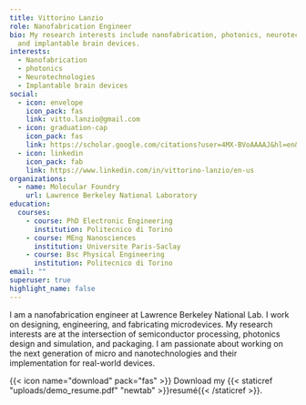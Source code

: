 ```yaml
---
title: Vittorino Lanzio
role: Nanofabrication Engineer
bio: My research interests include nanofabrication, photonics, neurotechnologies
  and implantable brain devices.
interests:
  - Nanofabrication
  - photonics
  - Neurotechnologies
  - Implantable brain devices
social:
  - icon: envelope
    icon_pack: fas
    link: vitto.lanzio@gmail.com
  - icon: graduation-cap
    icon_pack: fas
    link: https://scholar.google.com/citations?user=4MX-BVoAAAAJ&hl=en&oi=ao
  - icon: linkedin
    icon_pack: fab
    link: https://www.linkedin.com/in/vittorino-lanzio/en-us
organizations:
  - name: Molecular Foundry
    url: Lawrence Berkeley National Laboratory
education:
  courses:
    - course: PhD Electronic Engineering
      institution: Politecnico di Torino
    - course: MEng Nanosciences
      institution: Universite Paris-Saclay
    - course: Bsc Physical Engineering
      institution: Politecnico di Torino
email: ""
superuser: true
highlight_name: false
---
```

I am a nanofabrication engineer at Lawrence Berkeley National Lab. I work on designing, engineering, and fabricating microdevices. My research interests are at the intersection of semiconductor processing, photonics design and simulation, and packaging. I am passionate about working on the next generation of micro and nanotechnologies and their implementation for real-world devices.

{{< icon name="download" pack="fas" >}} Download my {{< staticref "uploads/demo_resume.pdf" "newtab" >}}resumé{{< /staticref >}}.